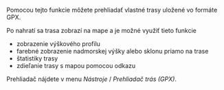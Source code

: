 Pomocou tejto funkcie môžete prehliadať vlastné trasy uložené vo formáte GPX.

Po nahratí sa trasa zobrazí na mape a je možné využiť tieto funkcie
- zobrazenie výškového profilu
- farebné zobrazenie nadmorskej výšky alebo sklonu priamo na trase
- štatistiky trasy
- zdieľanie trasy s mapou pomocou odkazu

Prehliadač nájdete v menu _Nástroje_ / _Prehliadač trás (GPX)_.

